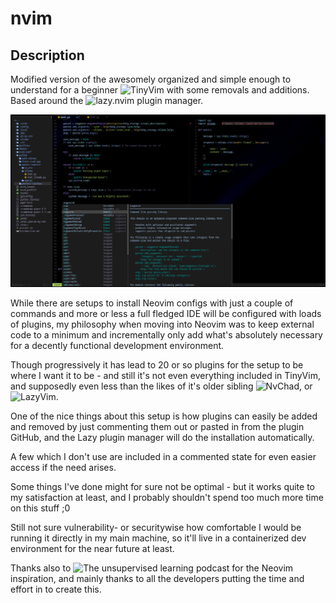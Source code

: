 # nvim

## Description

Modified version of the awesomely organized and simple enough to understand for a beginner ![TinyVim](https://github.com/NvChad/tinyvim.git) with some removals and additions. Based around the ![lazy.nvim](https://github.com/folke/lazy.nvim.git) plugin manager.

![nvim](nvim.png)

While there are setups to install Neovim configs with just a couple of commands and more or less a full fledged IDE will be configured with loads of plugins, my philosophy when moving into Neovim was to keep external code to a minimum and incrementally only add what's absolutely necessary for a decently functional development environment.

Though progressively it has lead to 20 or so plugins for the setup to be where I want it to be - and still it's not even everything included in TinyVim, and supposedly even less than the likes of it's older sibling ![NvChad](https://github.com/NvChad/NvChad.git), or ![LazyVim](https://github.com/LazyVim/LazyVim.git).

One of the nice things about this setup is how plugins can easily be added and removed by just commenting them out or pasted in from the plugin GitHub, and the Lazy plugin manager will do the installation automatically.

A few which I don't use are included in a commented state for even easier access if the need arises.

Some things I've done might for sure not be optimal - but it works quite to my satisfaction at least, and I probably shouldn't spend too much more time on this stuff ;0

Still not sure vulnerability- or securitywise how comfortable I would be running it directly in my main machine, so it'll live in a containerized dev environment for the near future at least.

Thanks also to ![The unsupervised learning podcast](https://danielmiessler.com/) for the Neovim inspiration, and mainly thanks to all the developers putting the time and effort in to create this.
